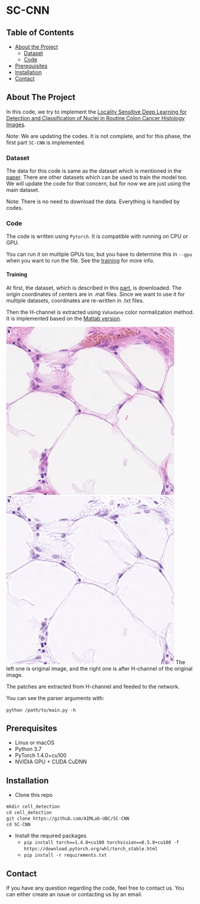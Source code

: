 # SC-CNN

## Table of Contents

* [About the Project](#about-the-project)
  * [Dataset](#dataset)
  * [Code](#code)
* [Prerequisites](#Prerequisites)
* [Installation](#Installation)
* [Contact](#contact)


## About The Project

In this code, we try to implement the [Locality Sensitive Deep Learning for Detection and Classification of Nuclei in Routine Colon Cancer Histology Images](https://ieeexplore.ieee.org/document/7399414).

Note: We are updating the codes. It is not complete, and for this phase, the first part `SC-CNN` is implemented.

### Dataset

The data for this code is same as the dataset which is mentioned in the [paper](https://ieeexplore.ieee.org/document/7399414). 
There are other datasets which can be used to train the model too. We will update the code for that concern, but for now we are just using the main dataset.

Note: There is no need to download the data. Everything is handled by codes.

### Code

The code is written using `Pytorch`. It is compatible with running on CPU or GPU.

You can run it on multiple GPUs too, but you have to determine this in `--gpu` when you want to run the file. See the [training](#training) for more info.

#### Training

At first, the dataset, which is described in this [part](#dataset), is downloaded. 
The origin coordinates of centers are in .mat files. Since we want to use it for multiple datasets, coordinates are re-written in .txt files.

Then the H-channel is extracted using `Vahadane` color normalization method. It is implemented based on the [Matlab version](https://github.com/abhishekvahadane/CodeRelease_ColorNormalization).

<img src="Images/img1.png" height=450 alt="Angular"/> <img src="Images/img1_H_channel.png" height=450 alt="Angular"/>
The left one is original image, and the right one is after H-channel of the original image.

The patches are extracted from H-channel and feeded to the network.

You can see the parser arguments with:

`python /path/to/main.py -h`

## Prerequisites
- Linux or macOS
- Python 3.7
- PyTorch 1.4.0+cu100
- NVIDIA GPU + CUDA CuDNN

## Installation

- Clone this repo
```
mkdir cell_detection
cd cell_detection
git clone https://github.com/AIMLab-UBC/SC-CNN
cd SC-CNN
```

- Install the required packages
    - `pip install torch==1.4.0+cu100 torchvision==0.5.0+cu100 -f https://download.pytorch.org/whl/torch_stable.html`
    - `pip install -r requirements.txt`

## Contact

If you have any question regarding the code, feel free to contact us. You can either create an issue or contacting us by an email. 
